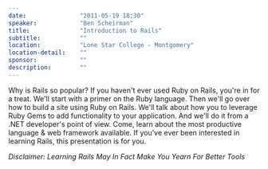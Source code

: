```yaml
---
date:               "2011-05-19 18:30"
speaker:            "Ben Scheirman"
title:              "Introduction to Rails"
subtitle:           ""
location:           "Lone Star College - Montgomery"
location-detail:    ""
sponsor:            ""
description:        ""
---
```

Why is Rails so popular?  If you haven't ever used Ruby on Rails, you're in for a treat.
We'll start with a primer on the Ruby language.  Then we'll go over how to build a site using Ruby on Rails.
We'll talk about how you to leverage Ruby Gems to add functionality to your application.
And we'll do it from a .NET developer's point of view.  Come, learn about the most productive language &
web framework available.  If you've ever been interested in learning Rails, this presentation is for you.

_Disclaimer:  Learning Rails May In Fact Make You Yearn For Better Tools_

